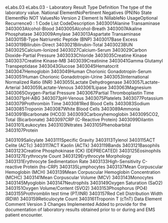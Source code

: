 

eLabs.03
eLabs.03 - Laboratory Result Type
Definition
The type of the laboratory value.
National ElementNoPertinent Negatives (PN)No
State ElementNo
NOT ValuesNo
Version 2 Element
Is NillableNo
UsageOptional
Recurrence0 : 1
Code List
CodeDescription
3403001Alanine Transaminase
3403003Alcohol-Blood
3403005Alcohol-Breath
3403007Alkaline Phosphatase
3403009Amylase
3403013Aspartate Transaminase
3403015B-Type Natriuretic Peptide (BNP)
3403017Base Excess
3403019Bilirubin-Direct
3403021Bilirubin-Total
3403023BUN
3403025Calcium-Ionized
3403027Calcium-Serum
3403029Carbon Dioxide-Partial Pressure
3403033Chloride
3403035Creatine Kinase
3403037Creatine Kinase-MB
3403039Creatinine
3403041Gamma Glutamyl Transpeptidase
3403043Glucose
3403045Hematocrit
3403047Hemoglobin
3403049Human Chorionic Gonadotropin-Serum
3403051Human Chorionic Gonadotropin-Urine
3403053International Normalized Ratio (INR)
3403055Lactate Dehydrogenase
3403057Lactate-Arterial
3403059Lactate-Venous
3403061Lipase
3403063Magnesium
3403065Oxygen-Partial Pressure
3403067Partial Thromboplastin Time
3403071pH-ABG
3403073pH-Venous
3403075Platelets
3403077Potassium
3403079Prothrombin Time
3403081Red Blood Cells
3403083Sodium
3403085Troponin
3403087White Blood Cells
3403089Ammonia
3403091Bicarbonate (HCO3)
3403093Carboxyhemoglobin
3403095CO2, Total (Bicarbonate)
3403097CRP (C-Reactive Protein)
3403099Dilantin
3403101Leukocytes
3403103Nitrates
3403105Phenobarbital
3403107Protein

3403109Salicylate
3403111Specific Gravity
3403113Tylenol
3403115ACT Celite (ACTc)
3403117ACT Kaolin (ACTk)
3403119Bands
3403121Basophils
3403123Creatine Phosphokinase (CK) (DEPRECATED)
3403125Eosinophils
3403127Erythrocyte Count
3403129Erythrocyte Morphology
3403131Erythrocyte Sedimentation Rate
3403133High-Sensitivity C-reactive Protein (hs-CRP)
3403135Lymphocytes
3403137Mean Corpuscular Hemoglobin (MCH)
3403139Mean Corpuscular Hemoglobin Concentration (MCHC)
3403141Mean Corpuscular Volume (MCV)
3403143Monocytes
3403145Myoglobin
3403147Neutrophils
3403149Oxygen Saturation (SaO2)
3403151Oxygen Volume/Content (SVO2)
3403153Phosphorus (PO4)
3403155Prothromblin test time (PT/INR)
3403157Red Cell Distribution Width (RDW)
3403159Reticulocyte Count
3403161Troponin T (cTnT)
Data Element Comment
Version 3 Changes Implemented
Added to provide for the documentation of laboratory results obtained prior to or during and EMS patient encounter.